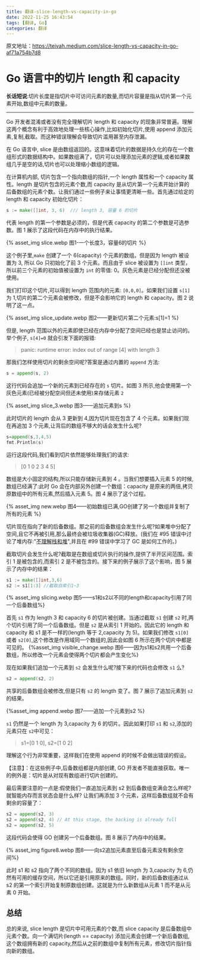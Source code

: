 ```yaml
---
title: 翻译-slice-length-vs-capacity-in-go
date: 2022-11-25 16:43:54
tags: [翻译, Go]
categories: 翻译
---
```


原文地址：https://teivah.medium.com/slice-length-vs-capacity-in-go-af71a754b7d8

# Go 语言中的切片 length 和 capacity

<b>长话短说</b>:切片长度是指切片中可访问元素的数量,而切片容量是指从切片第一个元素开始,数组中元素的数量。

---

Go 开发者混淆或者没有完全理解切片 length 和 capacity 的现象非常普遍。理解这两个概念有利于高效地处理一些核心操作,比如初始化切片,使用 append 添加元素,复制,截取。而这种错误理解会导致切片滥用甚至内存泄漏。

在 Go 语言中, slice 是由数组返回的。这意味着切片的数据是持久化的存在一个数组形式的数据结构中。如果数组满了，切片可以处理添加元素的逻辑,或者如果数组几乎是空的话,切片也可以处理缩小数组的逻辑。

在计算机内部, 切片包含一个指向数组的指针,一个 length 属性和一个 capacity 属性。length 是切片包含的元素个数,而 capacity 是从切片第一个元素开始计算的后备数组的元素个数。让我们通过一些例子来让事情更清晰一些。首先通过给定的 length 和 capacity 初始化切片：

```go
s := make([]int, 3, 6)  /// length 3, 容量 6 的切片
```

代表 length 的第一个参数是必须的，但是代表 capacity 的第二个参数是可选参数。图 1 展示了这段代码在内存中的执行结果。

{% asset_img slice.webp 图1-一个长度3，容量6的切片 %}

这个例子里,`make` 创建了一个 6(capacity) 个元素的数组。但是因为 length 被设置为 3, 所以 Go 只初始化了前 3 个元素。而且由于 slice 被设置为 `[]int` 类型，所以前三个元素的初始值被设置为 `int` 的零值: 0。灰色元素是已经分配但还没被使用。

我们打印这个切片,可以得到 length 范围内的元素: `[0,0,0]`。如果我们设置 `s[1]` 为 1,切片的第二个元素会被修改，但是不会影响它的 length 和 capacity。图 2 说明了这一点。

{% asset_img slice_update.webp 图2——更新切片第二个元素:s[1]=1 %}

但是, length 范围以外的元素即使已经在内存中分配了空间已经也是禁止访问的。举个例子, `s[4]=0` 就会引发下面的报错:

> panic: runtime error: index out of range [4] with length 3

那我们怎样使用切片的剩余空间呢?答案是通过内置的 `append` 方法:

```go
s = append(s, 2)
```

这行代码会追加一个新的元素到已经存在的 `s` 切片。如图 3 所示,他会使用第一个灰色元素(已经被分配空间但还未使用)来存储元素 `2`

{% asset_img slice_3.webp 图3——追加元素到s %}

此时切片的 length 会从 3 更新到 4,因为切片现在包含了 4 个元素。如果我们现在再追加 3 个元素,让背后的数组不够大的话会发生什么呢?

```go
s=append(s,3,4,5)
fmt.Println(s)
```

运行这段代码,我们看到切片依然能够处理我们的请求:

> [0 1 0 2 3 4 5]

数组是大小固定的结构,所以只能存储新元素到 4 。当我们想要插入元素 5 的时候,数组已经满了:此时 Go 会在内部另外创建一个数组：capacity 是原来的两倍,拷贝原数组中的所有元素,然后插入元素 5。图 4 展示了这个过程。

{% asset_img new.webp 图4——初始数组已满,GO创建了另一个数组并复制了所有的元素 %}

切片现在指向了新的后备数组。那之前的后备数组会发生什么呢?如果堆中分配了空间,且它不再被引用,那么最终会被垃圾收集器(GC)释放。(我们在 #95 错误中讨论了堆内存:"[不理解栈和堆](https://livebook.manning.com/book/100-go-mistakes-and-how-to-avoid-them/chapter-12/240)",并且在 #99 错误中学习了 GC 是如何工作的。)

截取切片会发生什么呢?截取是在数组或切片执行的操作,提供了半开区间范围。索引 1 是被包含的,而索引 2 是不被包含的。接下来的例子展示了这个影响，图 5 展示了内存中的结果：

```go
s1 := make([]int,3,6)
s2 := s1[1:3] //截取自索引1~3
```

{% asset_img slicing.webp 图5——s1和s2以不同的length和capacity引用了同一个后备数组%}

首先 `s1` 作为 length 3 和 capacity 6 的切片被创建。当通过截取 `s1` 创建 `s2` 时,两个切片引用了同一个后备数组。但是 `s2` 是从索引 1 开始的。因此它的 length 和 capacity 和 s1 是不一样的(length 等于 2,capacity 为 5)。如果我们修改 `s1[0]` 或者 `s2[0]`,这个修改是作用域同一个数组的,因此会如图 6 所示在两个切片中都是可见的。
{%asset_img visible_change.webp 图6——因为s1和s2共用一个后备数组，所以修改一个元素会使得两个切片都会产生变化%}

现在如果我们追加一个元素到 `s2` 会发生什么呢?接下来的代码也会修改 `s1` 么?

```go
s2 = append(s2, 2)
```

共享的后备数组会被修改,但是只有 `s2` 的 length 变了。图 7 展示了追加元素到 `s2` 的结果。

{%asset_img append.webp 图7——追加一个元素到s2 %}

`s1` 仍然是一个 length 为 3,capacity 为 6 的切片。因此如果打印 `s1` 和 `s2`,添加的元素只在 `s2`中可见：

> s1=[0 1 0], s2=[1 0 2]

理解这个行为非常重要，这样我们在使用 append 的时候不会做出错误的假设。

【注意】：在这些例子中,后备数组都是内部创建, GO 开发者不能直接获取。唯一的例外是：切片是从对现有数组进行切片创建的。

最后需要注意的一点是:假使我们一直追加元素到 s2 到后备数组变满会怎么样呢?就智能内存而言状态会是什么样? 让我们再添加 3 个元素，这样后备数组就不会有剩余的容量了：

```go
s2 = append(s2, 3)
s2 = append(s2, 4) // At this stage, the backing is already full
s2 = append(s2, 5)
```

这段代码会使得 GO 创建另一个后备数组。图 8 展示了内存中的结果。

{% asset_img figure8.webp 图8——向s2追加元素直至后备元素没有剩余空间%}

此时 s1 和 s2 指向了两个不同的数组。因为 s1 依旧 length 为 3,capacity 为 6,仍然有可用的缓存空间，所以它还是引用原来的数组。同时，新的后备数组通过从 s2 的第一个索引开始复制原数组创建。这就是为什么新数组从元素 1 而不是从元素 0 开始。

## 总结

总的来说, slice length 是切片中可用元素的个数,而 slice capacity 是后备数组中元素个数。向一个满切片(length == capacity) 添加元素会创建一个新后备数组,这个数组拥有新的 capacity,然后从之前的数组中复制所有元素，修改切片指针指向新的数组。
